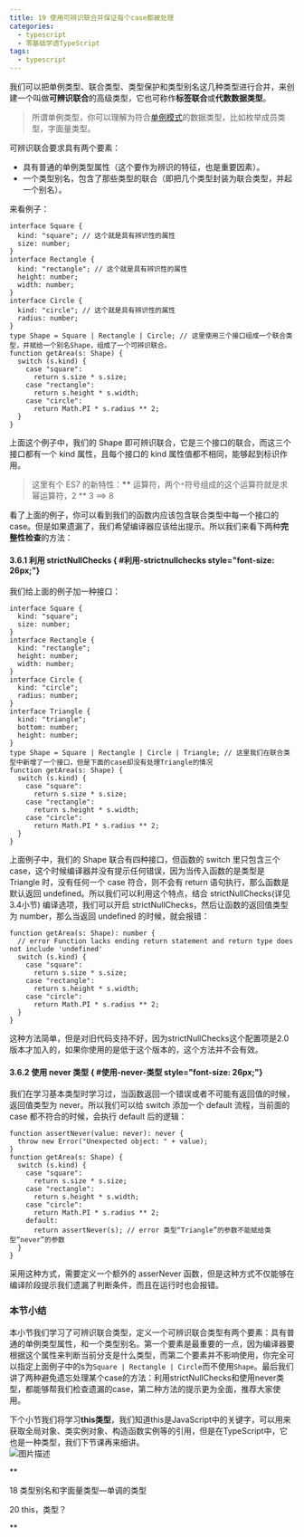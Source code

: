 ```yaml
---
title: 19 使用可辨识联合并保证每个case都被处理
categories: 
  - typescript
  - 零基础学透TypeScript
tags: 
  - typescript
---
```


我们可以把单例类型、联合类型、类型保护和类型别名这几种类型进行合并，来创建一个叫做**可辨识联合**的高级类型，它也可称作**标签联合**或**代数数据类型**。

> 所谓单例类型，你可以理解为符合[单例模式](https://zh.wikipedia.org/wiki/%E5%8D%95%E4%BE%8B%E6%A8%A1%E5%BC%8F)的数据类型，比如枚举成员类型，字面量类型。

可辨识联合要求具有两个要素：

-   具有普通的单例类型属性（这个要作为辨识的特征，也是重要因素）。
-   一个类型别名，包含了那些类型的联合（即把几个类型封装为联合类型，并起一个别名）。

来看例子：

``` {.language-typescript}
interface Square {
  kind: "square"; // 这个就是具有辨识性的属性
  size: number;
}
interface Rectangle {
  kind: "rectangle"; // 这个就是具有辨识性的属性
  height: number;
  width: number;
}
interface Circle {
  kind: "circle"; // 这个就是具有辨识性的属性
  radius: number;
}
type Shape = Square | Rectangle | Circle; // 这里使用三个接口组成一个联合类型，并赋给一个别名Shape，组成了一个可辨识联合。
function getArea(s: Shape) {
  switch (s.kind) {
    case "square":
      return s.size * s.size;
    case "rectangle":
      return s.height * s.width;
    case "circle":
      return Math.PI * s.radius ** 2;
  }
}
```

上面这个例子中，我们的 Shape
即可辨识联合，它是三个接口的联合，而这三个接口都有一个 kind
属性，且每个接口的 kind 属性值都不相同，能够起到标识作用。

> 这里有个 ES7 的新特性：**\*\***
> 运算符，两个`*`符号组成的这个运算符就是求幂运算符，2 \*\* 3 ==\> 8

看了上面的例子，你可以看到我们的函数内应该包含联合类型中每一个接口的
case。但是如果遗漏了，我们希望编译器应该给出提示。所以我们来看下两种**完整性检查**的方法：

#### 3.6.1 利用 strictNullChecks  { #利用-strictnullchecks style="font-size: 26px;"}

我们给上面的例子加一种接口：

``` {.language-typescript}
interface Square {
  kind: "square";
  size: number;
}
interface Rectangle {
  kind: "rectangle";
  height: number;
  width: number;
}
interface Circle {
  kind: "circle";
  radius: number;
}
interface Triangle {
  kind: "triangle";
  bottom: number;
  height: number;
}
type Shape = Square | Rectangle | Circle | Triangle; // 这里我们在联合类型中新增了一个接口，但是下面的case却没有处理Triangle的情况
function getArea(s: Shape) {
  switch (s.kind) {
    case "square":
      return s.size * s.size;
    case "rectangle":
      return s.height * s.width;
    case "circle":
      return Math.PI * s.radius ** 2;
  }
}
```

上面例子中，我们的 Shape 联合有四种接口，但函数的 switch 里只包含三个
case，这个时候编译器并没有提示任何错误，因为当传入函数的是类型是
Triangle 时，没有任何一个 case 符合，则不会有 return
语句执行，那么函数是默认返回 undefined。所以我们可以利用这个特点，结合
strictNullChecks(详见3.4小节) 编译选项，我们可以开启
strictNullChecks，然后让函数的返回值类型为 number，那么当返回 undefined
的时候，就会报错：

``` {.language-typescript}
function getArea(s: Shape): number {
  // error Function lacks ending return statement and return type does not include 'undefined'
  switch (s.kind) {
    case "square":
      return s.size * s.size;
    case "rectangle":
      return s.height * s.width;
    case "circle":
      return Math.PI * s.radius ** 2;
  }
}
```

这种方法简单，但是对旧代码支持不好，因为strictNullChecks这个配置项是2.0版本才加入的，如果你使用的是低于这个版本的，这个方法并不会有效。

#### 3.6.2 使用 never 类型  { #使用-never-类型 style="font-size: 26px;"}

我们在学习基本类型时学习过，当函数返回一个错误或者不可能有返回值的时候，返回值类型为
never。所以我们可以给 switch 添加一个 default 流程，当前面的 case
都不符合的时候，会执行 default 后的逻辑：

``` {.language-typescript}
function assertNever(value: never): never {
  throw new Error("Unexpected object: " + value);
}
function getArea(s: Shape) {
  switch (s.kind) {
    case "square":
      return s.size * s.size;
    case "rectangle":
      return s.height * s.width;
    case "circle":
      return Math.PI * s.radius ** 2;
    default:
      return assertNever(s); // error 类型“Triangle”的参数不能赋给类型“never”的参数
  }
}
```

采用这种方式，需要定义一个额外的 asserNever
函数，但是这种方式不仅能够在编译阶段提示我们遗漏了判断条件，而且在运行时也会报错。

### 本节小结

本小节我们学习了可辨识联合类型，定义一个可辨识联合类型有两个要素：具有普通的单例类型属性，和一个类型别名。第一个要素是最重要的一点，因为编译器要根据这个属性来判断当前分支是什么类型，而第二个要素并不影响使用，你完全可以指定上面例子中的s为`Square | Rectangle | Circle`而不使用`Shape`。最后我们讲了两种避免遗忘处理某个case的方法：利用strictNullChecks和使用never类型，都能够帮我们检查遗漏的case，第二种方法的提示更为全面，推荐大家使用。

下个小节我们将学习**this类型**，我们知道this是JavaScript中的关键字，可以用来获取全局对象、类实例对象、构造函数实例等的引用，但是在TypeScript中，它也是一种类型，我们下节课再来细讲。\
 ![图片描述](http://img.mukewang.com/5d0345480001826e16000366.jpg)

[](/read/35/article/355)

**

18 类型别名和字面量类型—单调的类型

[](/read/35/article/357)

20 this，类型？

**
